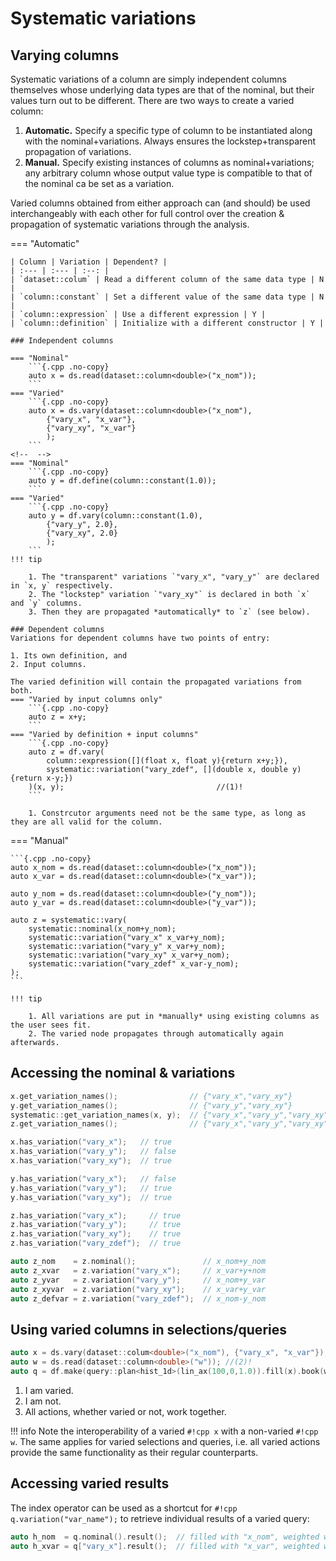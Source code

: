 # Systematic variations

## Varying columns

Systematic variations of a column are simply independent columns themselves whose underlying data types are that of the nominal, but their values turn out to be different.
There are two ways to create a varied column: 

1. **Automatic.** Specify a specific type of column to be instantiated along with the nominal+variations. Always ensures the lockstep+transparent propagation of variations.
2. **Manual.** Specify existing instances of columns as nominal+variations; any arbitrary column whose output value type is compatible to that of the nominal ca be set as a variation.

Varied columns obtained from either approach can (and should) be used interchangeably with each other for full control over the creation & propagation of systematic variations through the analysis.

=== "Automatic"

    | Column | Variation | Dependent? |
    | :--- | :--- | :--: |
    | `dataset::colum` | Read a different column of the same data type | N |
    | `column::constant` | Set a different value of the same data type | N |
    | `column::expression` | Use a different expression | Y |
    | `column::definition` | Initialize with a different constructor | Y |

    ### Independent columns

    === "Nominal"
        ```{.cpp .no-copy}
        auto x = ds.read(dataset::column<double>("x_nom"));
        ```
    === "Varied"
        ```{.cpp .no-copy}
        auto x = ds.vary(dataset::column<double>("x_nom"), 
            {"vary_x", "x_var"}, 
            {"vary_xy", "x_var"}
            );
        ```
    <!--  -->
    === "Nominal"
        ```{.cpp .no-copy}
        auto y = df.define(column::constant(1.0));
        ```
    === "Varied"
        ```{.cpp .no-copy}
        auto y = df.vary(column::constant(1.0), 
            {"vary_y", 2.0}, 
            {"vary_xy", 2.0}
            );
        ```
    !!! tip

        1. The "transparent" variations `"vary_x", "vary_y"` are declared in `x, y` respectively.
        2. The "lockstep" variation `"vary_xy"` is declared in both `x` and `y` columns.
        3. Then they are propagated *automatically* to `z` (see below).

    ### Dependent columns
    Variations for dependent columns have two points of entry:

    1. Its own definition, and
    2. Input columns.

    The varied definition will contain the propagated variations from both.
    === "Varied by input columns only"
        ```{.cpp .no-copy}
        auto z = x+y;
        ```
    === "Varied by definition + input columns"
        ```{.cpp .no-copy}
        auto z = df.vary(
            column::expression([](float x, float y){return x+y;}),
            systematic::variation("vary_zdef", [](double x, double y){return x-y;})
        )(x, y);                                  //(1)!
        ```

        1. Constrcutor arguments need not be the same type, as long as they are all valid for the column.

=== "Manual"

    ```{.cpp .no-copy}
    auto x_nom = ds.read(dataset::column<double>("x_nom"));
    auto x_var = ds.read(dataset::column<double>("x_var"));

    auto y_nom = ds.read(dataset::column<double>("y_nom"));
    auto y_var = ds.read(dataset::column<double>("y_var"));

    auto z = systematic::vary(
        systematic::nominal(x_nom+y_nom);
        systematic::variation("vary_x" x_var+y_nom);
        systematic::variation("vary_y" x_var+y_nom);
        systematic::variation("vary_xy" x_var+y_nom);
        systematic::variation("vary_zdef" x_var-y_nom);
    );
    ```

    !!! tip

        1. All variations are put in *manually* using existing columns as the user sees fit.
        2. The varied node propagates through automatically again afterwards. 
        
        

## Accessing the nominal & variations

```{.cpp .no-copy}
x.get_variation_names();                // {"vary_x","vary_xy"}
y.get_variation_names();                // {"vary_y","vary_xy"}
systematic::get_variation_names(x, y);  // {"vary_x","vary_y","vary_xy"}
z.get_variation_names();                // {"vary_x","vary_y","vary_xy","vary_zdef"}

x.has_variation("vary_x");   // true
x.has_variation("vary_y");   // false
x.has_variation("vary_xy");  // true

y.has_variation("vary_x");   // false
y.has_variation("vary_y");   // true
y.has_variation("vary_xy");  // true

z.has_variation("vary_x");     // true
z.has_variation("vary_y");     // true
z.has_variation("vary_xy");    // true
z.has_variation("vary_zdef");  // true

auto z_nom    = z.nominal();               // x_nom+y_nom
auto z_xvar   = z.variation("vary_x");     // x_var+y+nom
auto z_yvar   = z.variation("vary_y");     // x_nom+y_var
auto z_xyvar  = z.variation("vary_xy");    // x_var+y_var
auto z_defvar = z.variation("vary_zdef");  // x_nom-y_nom
```

## Using varied columns in selections/queries
```{.cpp .no-copy}
auto x = ds.vary(dataset::colum<double>("x_nom"), {"vary_x", "x_var"}); //(1)!
auto w = ds.read(dataset::column<double>("w")); //(2)!
auto q = df.make(query::plan<hist_1d>(lin_ax(100,0,1.0)).fill(x).book(w); //(3)!
```

1. I am varied.
2. I am not.
2. All actions, whether varied or not, work together.

!!! info
    Note the interoperability of a varied `#!cpp x` with a non-varied `#!cpp w`. 
    The same applies for varied selections and queries, i.e. all varied actions provide the same functionality as their regular counterparts.

## Accessing varied results
The index operator can be used as a shortcut for `#!cpp q.variation("var_name");` to retrieve individual results of a varied query:
```{.cpp .no-copy}
auto h_nom  = q.nominal().result();  // filled with "x_nom", weighted with "w"
auto h_xvar = q["vary_x"].result();  // filled with "x_var", weighted with "w"
```